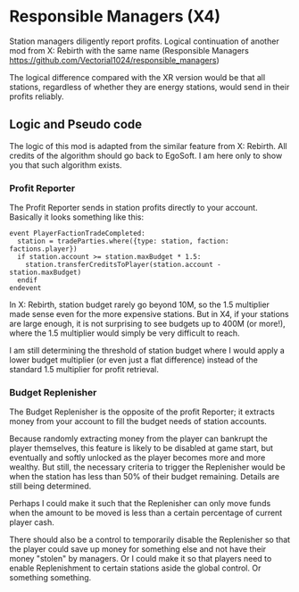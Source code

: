 # Responsible Managers (X4)
Station managers diligently report profits. Logical continuation of another mod from X: Rebirth with the same name (Responsible Managers https://github.com/Vectorial1024/responsible_managers)

The logical difference compared with the XR version would be that all stations, regardless of whether they are energy stations, would send in their profits reliably.

## Logic and Pseudo code
The logic of this mod is adapted from the similar feature from X: Rebirth. All credits of the algorithm should go back to EgoSoft. I am here only to show you that such algorithm exists.

### Profit Reporter
The Profit Reporter sends in station profits directly to your account. Basically it looks something like this:
```
event PlayerFactionTradeCompleted:
  station = tradeParties.where({type: station, faction: factions.player})
  if station.account >= station.maxBudget * 1.5:
    station.transferCreditsToPlayer(station.account - station.maxBudget)
  endif
endevent
```

In X: Rebirth, station budget rarely go beyond 10M, so the 1.5 multiplier made sense even for the more expensive stations. But in X4, if your stations are large enough, it is not surprising to see budgets up to 400M (or more!), where the 1.5 multiplier would simply be very difficult to reach.

I am still determining the threshold of station budget where I would apply a lower budget multiplier (or even just a flat difference) instead of the standard 1.5 multiplier for profit retrieval.

### Budget Replenisher
The Budget Replenisher is the opposite of the profit Reporter; it extracts money from your account to fill the budget needs of station accounts.

Because randomly extracting money from the player can bankrupt the player themselves, this feature is likely to be disabled at game start, but eventually and softly unlocked as the player becomes more and more wealthy. But still, the necessary criteria to trigger the Replenisher would be when the station has less than 50% of their budget remaining. Details are still being determined.

Perhaps I could make it such that the Replenisher can only move funds when the amount to be moved is less than a certain percentage of current player cash.

There should also be a control to temporarily disable the Replenisher so that the player could save up money for something else and not have their money "stolen" by managers. Or I could make it so that players need to enable Replenishment to certain stations aside the global control. Or something something.
